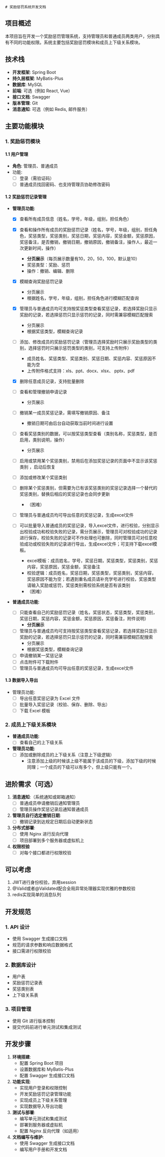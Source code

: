     # 奖励惩罚系统开发文档

## 项目概述

本项目旨在开发一个奖励惩罚管理系统，支持管理员和普通成员两类用户，分别具有不同的功能权限。系统主要包括奖励惩罚模块和成员上下级关系模块。

## 技术栈

- **开发框架**: Spring Boot
- **持久层框架**: MyBatis-Plus
- **数据库**: MySQL
- **前端**: 可选（例如 React, Vue）
- **接口文档**: Swagger
- **版本管理**: Git
- **消息通知**: 可选（例如 Redis, 邮件服务）

## 主要功能模块

### 1. 奖励惩罚模块

#### 1.1 用户管理

- **角色**: 管理员、普通成员
- 功能:
  - [ ] 登录（需验证码）
  - [ ] 普通成员找回密码、也支持管理员协助修改密码

#### 1.2 奖励惩罚记录管理

- **管理员功能**:

  - [x] 查看所有成员信息（姓名，学号，年级，组别，担任角色）

  - [x] 查看和操作所有成员的奖励惩罚记录（姓名，学号，年级，组别，担任角色，奖惩类型，奖惩类别，奖惩日期，奖惩内容，奖惩金额，奖惩原因，奖惩备注，是否撤销，撤销日期，撤销原因，撤销备注，操作人，最近一次更新时间，操作）
    - **分页展示**（每页展示数量有10，20，50，100，默认是10）
    - 奖惩类型：奖励、惩罚
    - 操作：撤销、编辑、删除
    
  - [x] 模糊查询奖励惩罚记录
    - 分页展示
    - 根据姓名，学号，年级，组别，担任角色进行模糊匹配查询
    
  - [x] 管理员与普通成员均可支持按奖惩类型查看奖惩记录，若选择奖励只显示奖励的记录，若选择惩罚只显示惩罚的记录，同时需兼容模糊匹配搜索
    - 分页展示
    - 根据奖惩类型，模糊查询记录

  - [ ] 添加、修改成员的奖励惩罚记录（管理员选择奖励时只展示奖励类型的类别，选择惩罚时只展示惩罚类型的类别，可支持上传附件）

    - 成员姓名、奖惩类型、奖惩类别、奖惩日期、奖惩内容、奖惩原因不能为空
    - 上传附件格式支持：xls、ppt、docx、xlsx、 pptx、pdf

  - [x] 删除任意成员记录，支持批量删除

  - [ ] 查看和管理撤销申请记录

    - 分页展示

  - [ ] 撤销某一成员奖惩记录，需填写撤销原因、备注

    - 撤销日期可由后台自动获取当前时间进行设置

  - [ ] 查看奖惩类别的数据，可以按奖惩类型查看（类别名称，奖惩类型，是否启用，类别说明，操作）

    - 分页展示

  - [ ] 启用或禁用某个奖惩类别，禁用后在添加奖惩记录的页面中不显示该奖惩类别 ，启动后恢复

  - [ ] 添加或修改某个奖惩类别

  - [ ] 删除某个奖惩类别，但需要为已有该奖惩类别的奖惩记录选择一个替代的奖惩类别，替换后相应的奖惩记录也会同步更新

    - （困难）

  - [ ] 管理员与普通成员均可导出任意的奖惩记录，生成excel文件

  - [ ] 可以批量导入普通成员的奖惩记录，导入excel文件，进行校验，分别显示出校验成功和校验失败的记录，需分页展示，管理员可对校验成功的记录进行保存，校验失败的记录可不作处理也可删除，同时管理员可对任意校验成功或校验失败的记录进行导出，生成excel文件；可支持下载excel模板。 

    - excel模板：成员姓名，学号，奖惩日期，奖惩类型，奖惩类别，奖惩内容，奖惩原因，奖惩金额，奖惩备注
    - 校验逻辑：成员姓名，奖惩日期，奖惩类型，奖惩类别，奖惩内容，奖惩原因不能为空；若遇到重名成员请补充学号进行校验，奖惩类型请输入奖励或惩罚，奖惩类别需校验系统是否有该类别
    - （困难）

    

- **普通成员功能**:

  - [ ] 只能查看自己的奖励惩罚记录（姓名，奖惩状态，奖惩类型，奖惩类别，奖惩日期，奖惩内容，奖惩金额，奖惩原因，奖惩备注，附件说明）
    - **分页展示**
  - [ ] 管理员与普通成员均可支持按奖惩类型查看奖惩记录，若选择奖励只显示奖励的记录，若选择惩罚只显示惩罚的记录，同时需兼容模糊匹配搜索
    - 分页展示
    - 根据奖惩类型，模糊查询记录
  - [ ] 申请撤销某一奖惩记录
  - [ ] 点击附件可下载附件
  - [ ] 管理员与普通成员均可导出任意的奖惩记录，生成excel文件

#### 1.3 数据导入导出

- 管理员功能:
  - [ ] 导出任意奖惩记录为 Excel 文件
  - [ ] 批量导入奖惩记录（校验、保存、删除、导出）
  - [ ] 下载 Excel 模板

### 2. 成员上下级关系模块

- **普通成员功能**:
  - [ ] 查看自己的上下级关系
- **管理员功能**:
  - [ ] 添加或删除成员的上下级关系（注意上下级逻辑）
    - 注意添加上级的时候该上级不能属于该成员的下级，添加下级的时候同理；一个成员的下级可以有多个，但上级只能有一个。 

## 进阶需求（可选）

1. **消息通知**:（系统通知或邮箱通知）
   - [ ] 普通成员申请撤销后通知管理员
   - [ ] 管理员操作奖惩记录后通知普通成员
2. **管理员自行选定撤销日期**:
   - [ ] 撤销记录到达规定日期后自动更新状态
3. **分布式部署**:
   - [ ] 使用 Nginx 进行反向代理
   - [ ] 项目部署到多个服务器或虚拟机上
4. **权限校验**
   - [ ] 对每个接口都进行权限校验

## 可以考虑

1. JWT进行身份校验，弃用session
2. @Valid或者@Validated配合全局异常处理器实现优雅的参数校验
3. redis实现简单的消息队列

## 开发规范

### 1. API 设计

- 使用 Swagger 生成接口文档
- 规范的请求参数和响应数据格式
- 接口需进行权限校验

### 2. 数据库设计

- 用户表
- 奖励惩罚记录表
- 奖惩类别表
- 上下级关系表

### 3. 项目管理

- 使用 Git 进行版本控制
- 提交代码前进行单元测试和集成测试

## 开发步骤

1. **环境搭建**:
   - 配置 Spring Boot 项目
   - 设置数据库和 MyBatis-Plus
   - 配置 Swagger 生成接口文档
2. **功能实现**:
   - 实现用户登录和权限控制
   - 开发奖励惩罚记录管理功能
   - 实现成员上下级关系管理
   - 实现数据导入导出功能
3. **测试与部署**:
   - 编写单元测试和集成测试
   - 部署到服务器或虚拟机
   - 配置 Nginx 反向代理（如适用）
4. **文档编写与维护**:
   - 使用 Swagger 生成接口文档
   - 编写用户手册和开发文档